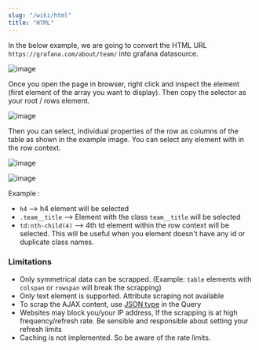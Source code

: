 ```yaml
---
slug: "/wiki/html"
title: "HTML"
---
```


In the below example, we are going to convert the HTML URL `https://grafana.com/about/team/` into grafana datasource.

![image](https://user-images.githubusercontent.com/153843/92399290-faabcf80-f121-11ea-9261-b06c708e81c0.png#center)

Once you open the page in browser, right click and inspect the element (first element of the array you want to display). Then copy the selector as your root / rows element. 

![image](https://user-images.githubusercontent.com/153843/92396876-ac94cd00-f11d-11ea-850d-f1754f980fc7.png#center)

Then you can select, individual properties of the row as columns of the table as shown in the example image. You can select any element with in the row context.

![image](https://user-images.githubusercontent.com/153843/92382094-f4a6f600-f103-11ea-8035-e1bbd9157629.png#center)

![image](https://user-images.githubusercontent.com/153843/92747321-fbd83900-f37b-11ea-8be9-9366386dc6e2.png#center)

Example :

- `h4` --> h4 element will be selected
- `.team__title` --> Element with the class `team__title` will be selected
- `td:nth-child(4)` --> 4th td element within the row context will be selected. This will be useful when you element doesn't have any id or duplicate class names. 

### Limitations

* Only symmetrical data can be scrapped. (Example: `table` elements with `colspan` or `rowspan` will break the scrapping)
* Only text element is supported. Attribute scraping not available
* To scrap the AJAX content, use [JSON type](/wiki/json) in the Query
* Websites may block you/your IP address, If the scrapping is at high frequency/refresh rate. Be sensible and responsible about setting your refresh limits
* Caching is not implemented. So be aware of the rate limits.
